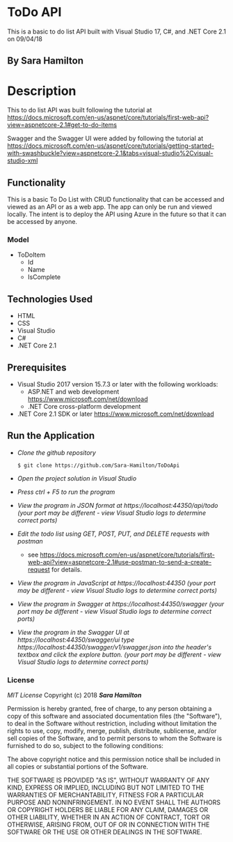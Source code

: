 # ToDo API

This is a basic to do list API built with Visual Studio 17, C#, and .NET Core 2.1 on 09/04/18

## By Sara Hamilton

# Description
This to do list API was built following the tutorial at https://docs.microsoft.com/en-us/aspnet/core/tutorials/first-web-api?view=aspnetcore-2.1#get-to-do-items

Swagger and the Swagger UI were added by following the tutorial at https://docs.microsoft.com/en-us/aspnet/core/tutorials/getting-started-with-swashbuckle?view=aspnetcore-2.1&tabs=visual-studio%2Cvisual-studio-xml

## Functionality
This is a basic To Do List with CRUD functionality that can be accessed and viewed as an API or as a web app.  The app can only be run and viewed locally.  The intent is to deploy the API using Azure in the future so that it can be accessed by anyone.

### Model
* ToDoItem
  * Id
  * Name
  * IsComplete

## Technologies Used
* HTML
* CSS
* Visual Studio
* C#
* .NET Core 2.1

## Prerequisites

* Visual Studio 2017 version 15.7.3 or later with the following workloads:
	* ASP.NET and web development https://www.microsoft.com/net/download
	* .NET Core cross-platform development
* .NET Core 2.1 SDK or later https://www.microsoft.com/net/download

## Run the Application

* _Clone the github repository_
  ```
  $ git clone https://github.com/Sara-Hamilton/ToDoApi
  ```
* _Open the project solution in Visual Studio_

* _Press ctrl + F5 to run the program_

* _View the program in JSON format at https://localhost:44350/api/todo (your port may be different - view Visual Studio logs to determine correct ports)_

* _Edit the todo list using GET, POST, PUT, and DELETE requests with postman_
  * see https://docs.microsoft.com/en-us/aspnet/core/tutorials/first-web-api?view=aspnetcore-2.1#use-postman-to-send-a-create-request for details.

* _View the program in JavaScript at https://localhost:44350 (your port may be different - view Visual Studio logs to determine correct ports)_

* _View the program in Swagger at https://localhost:44350/swagger (your port may be different - view Visual Studio logs to determine correct ports)_

* _View the program in the Swagger UI at https://localhost:44350/swagger/ui  type  https://localhost:44350/swagger/v1/swagger.json into the header's textbox and click the explore button.  (your port may be different - view Visual Studio logs to determine correct ports)_



### License

*MIT License*
Copyright (c) 2018 **_Sara Hamilton_**

Permission is hereby granted, free of charge, to any person obtaining a copy
of this software and associated documentation files (the "Software"), to deal
in the Software without restriction, including without limitation the rights
to use, copy, modify, merge, publish, distribute, sublicense, and/or sell
copies of the Software, and to permit persons to whom the Software is
furnished to do so, subject to the following conditions:

The above copyright notice and this permission notice shall be included in all
copies or substantial portions of the Software.

THE SOFTWARE IS PROVIDED "AS IS", WITHOUT WARRANTY OF ANY KIND, EXPRESS OR
IMPLIED, INCLUDING BUT NOT LIMITED TO THE WARRANTIES OF MERCHANTABILITY,
FITNESS FOR A PARTICULAR PURPOSE AND NONINFRINGEMENT. IN NO EVENT SHALL THE
AUTHORS OR COPYRIGHT HOLDERS BE LIABLE FOR ANY CLAIM, DAMAGES OR OTHER
LIABILITY, WHETHER IN AN ACTION OF CONTRACT, TORT OR OTHERWISE, ARISING FROM,
OUT OF OR IN CONNECTION WITH THE SOFTWARE OR THE USE OR OTHER DEALINGS IN THE
SOFTWARE.
